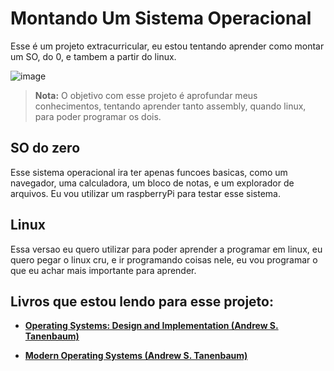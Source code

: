 # Montando Um Sistema Operacional
Esse é um projeto extracurricular, eu estou tentando aprender como montar um SO, do 0, e tambem a partir do linux.

![image](https://github.com/user-attachments/assets/fcfe1ee1-41fb-4f92-acae-59c69a673614)

> **Nota:** O objetivo com esse projeto é aprofundar meus conhecimentos, tentando aprender tanto assembly, quando linux, para poder programar os dois.

## SO do zero
Esse sistema operacional ira ter apenas funcoes basicas, como um navegador, uma calculadora, um bloco de notas, e um explorador de arquivos. Eu vou utilizar um raspberryPi para testar esse sistema.

## Linux
Essa versao eu quero utilizar para poder aprender a programar em linux, eu quero pegar o linux cru, e ir programando coisas nele, eu vou programar o que eu achar mais importante para aprender.

## Livros que estou lendo para esse projeto:

- [**Operating Systems: Design and Implementation (Andrew S. Tanenbaum)**](https://github.com/DalPra0/MontandoUmSistemaOperacional/blob/main/Livros/Andrew%20S.%20Tanenbaum%20-%20Operating%20Systems.%20Design%20and%20Implementation.pdf)

- [**Modern Operating Systems (Andrew S. Tanenbaum)**](https://github.com/DalPra0/MontandoUmSistemaOperacional/blob/main/Livros/Modern%20Operating%20Systems%204th%20Edition--Andrew%20Tanenbaum.pdf)
